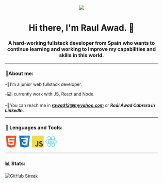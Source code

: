 <div id="header" align="center">
   <img src="https://c4.wallpaperflare.com/wallpaper/714/648/856/super-mario-pixel-art-super-mario-kart-computer-mushroom-hd-wallpaper-preview.jpg" width="600"/>
   <h1 id="name" align="center">Hi there, I'm Raul Awad. 👋</h1>
    <h3 align="center">A hard-working fullstack developer from Spain who wants to continue learning and working to improve my capabilities and skills in this world.</h3>
</div>

---

### 🦍About me:

-🏅I'm a junior web fullstack developer.

-💻I currently work with JS, React and Node.

-📩You can reach me in ***rawad13@myyahoo.com*** or ***Raúl Awad Cabrera in LinkedIn***.

---

<div align="left">
   <h3>🔨 Lenguages and Tools:</h3>
   <div>
   <img src="https://github.com/devicons/devicon/blob/master/icons/html5/html5-original.svg" title="html" higth="40" width="40"/>
   <img src="https://github.com/devicons/devicon/blob/master/icons/css3/css3-original.svg"  title="css" higth="40" width="40"/>
   <img src="https://github.com/devicons/devicon/blob/master/icons/javascript/javascript-original.svg" title="js" higth="40" width="40"/>
   <img src="https://github.com/devicons/devicon/blob/master/icons/react/react-original.svg" title="react" higth="40" width="40"/>
   </div>
</div>

---

### 📊 Stats:

[![GitHub Streak](https://github-readme-streak-stats.herokuapp.com?user=raulwad13&theme=dark&hide_border=true)](https://git.io/streak-stats)

